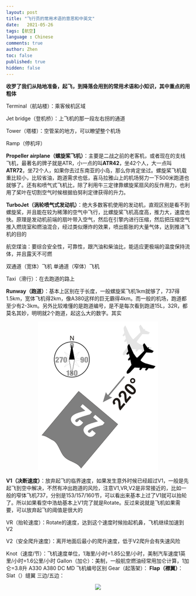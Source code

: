 ```yaml
---
layout: post
title: "飞行员的常用术语的意思和中英文"
date:   2021-05-26
tags: [航空]
language : Chinese
comments: true
author: Zhen
toc: false
published: true
hidden: false
---
```

**收罗了我们从陆地准备，起飞，到降落会用到的常用术语和小知识，其中重点的用粗体**

Terminal（航站楼）：乘客候机区域

Jet bridge（登机桥）：上飞机的那一段左右拐的通道

Tower（塔楼）：空管呆的地方，可以瞭望整个机场

Ramp（停机坪）

**Propeller airplane（螺旋桨飞机）**：主要是二战之前的老客机，或者现在的支线飞机，最著名的牌子就是ATR，小一点的叫**ATR42**，坐42个人，大一点叫**ATR72**，坐72个人，如果你去过东南亚的小岛，那么你肯定坐过。螺旋桨飞机载重比较小，比较省油，跑道需求也低，喜马拉雅山上的机场努力一下500米跑道也就够了。还有和喷气式飞机比，除了利用牛三定律靠螺旋桨扇风的反作用力，也利用了桨叶在切割空气时候根据伯努利定律获得的升力。

**TurboJet（涡轮喷气式发动机）**：绝大多数客机使用的发动机，直观区别是看不到螺旋桨，并且能在较为稀薄的空气中飞行，比螺旋桨飞机高度高，推力大，速度也快。原理是发动机前端的扇叶带入空气，然后在引擎内进行压缩，然后把压缩空气推入燃烧室和燃油混合，经过类似爆炸的效果，喷出膨胀的大量气体，达到推进飞机的目的

航空煤油：要综合安全性，可靠性，跟汽油和柴油比，能适应更极端的温度保持流体，并且露天不可燃

双通道（宽体）飞机
单通道（窄体）飞机

Taxi（滑行）：在去跑道的路上

**Runway（跑道）**：基本上区别在于长度，一般螺旋桨飞机1km就够了，737得1.5km，宽体飞机得2km，像A380这样的巨无霸得4km。而一般的机场，跑道都至少有2-3km。另外比较难懂的是跑道编号，是不是每次看到跑道15L，32R，都莫名其妙，明明就2个跑道，起这么大的数字。其实
<p align="center">
  <img src="https://github.com/hytvszz/hytvszz.github.io/raw/master/images/机场跑道1.png">
</p> 



**V1（决断速度）**：放弃起飞的临界速度，如果发生意外时候已经超过V1，一般是先起飞到空中解决，不然有冲出跑道的风险，注意V1,VR,V2是非常接近的，比如一般的窄体飞机737，分别是153/157/160节，可以看出来基本上过了V1就可以抬轮了。所以如果看空中浩劫基本上V1完了就是Rotate。反过来说就是飞机如果需要，可以放弃起飞的阈值是很大的

VR（抬轮速度）：Rotate的速度，达到这个速度时候抬起机鼻，飞机继续加速到V2

V2（安全爬升速度）：离开地面后最小的爬升速度，低于V2爬升会有失速风险

Knot（速度/节）：飞机速度单位，1海里/小时=1.85公里/小时，美制汽车速度1英里/小时=1.6公里/小时
Gallon（加仑）：美制，一般航空燃油经常用加仑计算，1加仑=3.8升
A330
A380
DC
MD
飞机编号区别
Gear（起落架）：
**Flap（襟翼）**：
Slat（）缝翼
三边/五边：
<p align="center"> <img src="{{ site.imageurl }}/机场五边图.jpg"> </p> 


<!--stackedit_data:
eyJoaXN0b3J5IjpbMTQ4NDMyNzMxNCwtNzMxODg1Mjg1LDE0MT
AwNTM1NjksMTQ1MjY3MzM2MywxNjA4NjU1ODIsLTkzMzAzNzA5
NywtMTEyMTA4MzE1NSwtNDU3MTQwODcwLC0yMDU1MDcxMzE3LD
M0ODAwMTEyMiwtMTM3NTg2MDk4NiwtMTI4MjQzNjQ0NCwtNjM2
NTkxOTY5LDM4MzQ4NTQ5OSwtMjk5OTg3ODE5LC01MTM5MjM3OD
MsMTU4ODU0MzUwLC0xMzk2MTMzNTk5LC02MTkwOTczMDEsLTkw
NzQ0NDMyXX0=
-->